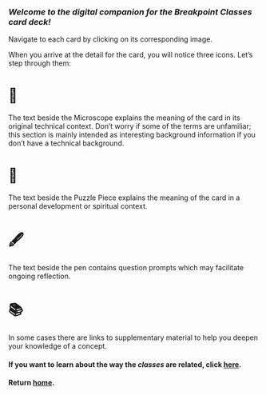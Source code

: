 ### *Welcome to the digital companion for the Breakpoint Classes card deck!*

Navigate to each card by clicking on its corresponding image. 

When you arrive at the detail for the card, you will notice three icons. Let’s step through them:

# 🔬 

The text beside the Microscope explains the meaning of the card in its original technical context. Don’t worry if some of the terms are unfamiliar; this section is mainly intended as interesting background information if you don’t have a technical background.

# 🧩

The text beside the Puzzle Piece explains the meaning of the card in a personal development or spiritual context. 

# 🖋️

The text beside the pen contains question prompts which may facilitate ongoing reflection. 

# 📚

In some cases there are links to supplementary material to help you deepen your knowledge of a concept.

#### If you want to learn about the way the *classes* are related, click [here](classes/structure-layout.md).

#### Return [home](index.md).